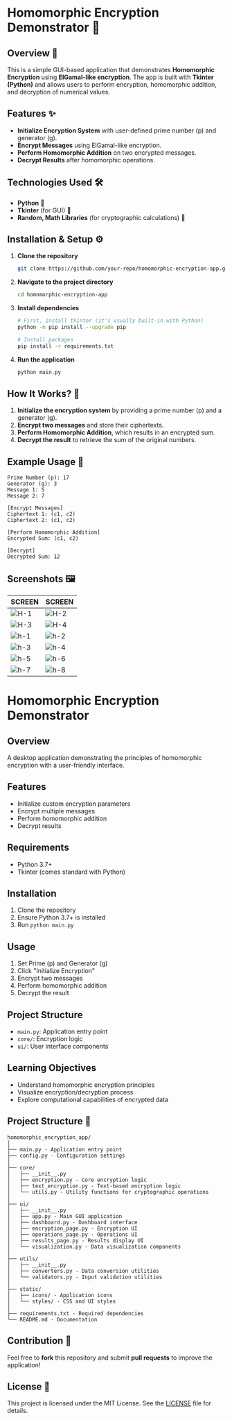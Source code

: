 # Homomorphic Encryption Demonstrator 🔐

## Overview 🚀
This is a simple GUI-based application that demonstrates **Homomorphic Encryption** using **ElGamal-like encryption**. The app is built with **Tkinter (Python)** and allows users to perform encryption, homomorphic addition, and decryption of numerical values.

## Features ✨
- **Initialize Encryption System** with user-defined prime number (p) and generator (g).
- **Encrypt Messages** using ElGamal-like encryption.
- **Perform Homomorphic Addition** on two encrypted messages.
- **Decrypt Results** after homomorphic operations.

## Technologies Used 🛠️
- **Python** 🐍
- **Tkinter** (for GUI) 🎨
- **Random, Math Libraries** (for cryptographic calculations) 🔢

## Installation & Setup ⚙️
1. **Clone the repository**
   ```bash
   git clone https://github.com/your-repo/homomorphic-encryption-app.git
   ```
2. **Navigate to the project directory**
   ```bash
   cd homomorphic-encryption-app
   ```
3. **Install dependencies**
   ```bash
   # First, install tkinter (it's usually built-in with Python)
   python -m pip install --upgrade pip

   # Install packages
   pip install -r requirements.txt
   ```
4. **Run the application**
   ```bash
   python main.py
   ```

## How It Works? 🤔
1. **Initialize the encryption system** by providing a prime number (p) and a generator (g).
2. **Encrypt two messages** and store their ciphertexts.
3. **Perform Homomorphic Addition**, which results in an encrypted sum.
4. **Decrypt the result** to retrieve the sum of the original numbers.

## Example Usage 📝
```
Prime Number (p): 17
Generator (g): 3
Message 1: 5
Message 2: 7

[Encrypt Messages]
Ciphertext 1: (c1, c2)
Ciphertext 2: (c1, c2)

[Perform Homomorphic Addition]
Encrypted Sum: (c1, c2)

[Decrypt]
Decrypted Sum: 12
```

## Screenshots 🖼️
| SCREEN | SCREEN | 
|---------|------------|
| ![H-1](https://github.com/user-attachments/assets/19767ca5-4c59-4cce-8f6f-51246ae06c4c) | ![H-2](https://github.com/user-attachments/assets/0c06735c-ed23-41de-8af5-c15f26d79d9c) |
| ![H-3](https://github.com/user-attachments/assets/780b56f9-283a-4237-ac6f-d8491e398bbc) | ![H-4](https://github.com/user-attachments/assets/2df97573-35b6-42e4-b85b-cb8ecbc1dbb6) |
| ![h-1](https://github.com/user-attachments/assets/6233063e-4dd4-4e6d-81f6-5fca620903cd) | ![h-2](https://github.com/user-attachments/assets/9e2b1a5a-1b5d-4536-b4ce-ea13d8188205) |
| ![h-3](https://github.com/user-attachments/assets/8cd30962-f0fc-4aaf-a0d8-2bc993f375d9) | ![h-4](https://github.com/user-attachments/assets/47b65c44-c2b9-41b9-8e59-59234c3a6092) |
|![h-5](https://github.com/user-attachments/assets/6a0b0dbe-a56c-4f53-9283-84be6c963343) | ![h-6](https://github.com/user-attachments/assets/9729a1b0-0271-494a-a87e-4353cad0f008) |
| ![h-7](https://github.com/user-attachments/assets/83d1a010-2663-47d1-a023-0c8b093ff388) | ![h-8](https://github.com/user-attachments/assets/c3376b90-4e4a-4fa8-873d-6ad0feceaf9b) |

# Homomorphic Encryption Demonstrator

## Overview
A desktop application demonstrating the principles of homomorphic encryption with a user-friendly interface.

## Features
- Initialize custom encryption parameters
- Encrypt multiple messages
- Perform homomorphic addition
- Decrypt results

## Requirements
- Python 3.7+
- Tkinter (comes standard with Python)

## Installation
1. Clone the repository
2. Ensure Python 3.7+ is installed
3. Run `python main.py`

## Usage
1. Set Prime (p) and Generator (g)
2. Click "Initialize Encryption"
3. Encrypt two messages
4. Perform homomorphic addition
5. Decrypt the result

## Project Structure
- `main.py`: Application entry point
- `core/`: Encryption logic
- `ui/`: User interface components

## Learning Objectives
- Understand homomorphic encryption principles
- Visualize encryption/decryption process
- Explore computational capabilities of encrypted data

## Project Structure 📂
```
homomorphic_encryption_app/
│
├── main.py - Application entry point
├── config.py - Configuration settings
│
├── core/
│   ├── __init__.py
│   ├── encryption.py - Core encryption logic
│   ├── text_encryption.py - Text-based encryption logic
│   └── utils.py - Utility functions for cryptographic operations
│
├── ui/
│   ├── __init__.py
│   ├── app.py - Main GUI application
│   ├── dashboard.py - Dashboard interface
│   ├── encryption_page.py - Encryption UI
│   ├── operations_page.py - Operations UI
│   ├── results_page.py - Results display UI
│   └── visualization.py - Data visualization components
│
├── utils/
│   ├── __init__.py
│   ├── converters.py - Data conversion utilities
│   └── validators.py - Input validation utilities
│
├── static/
│   ├── icons/ - Application icons
│   └── styles/ - CSS and UI styles
│
├── requirements.txt - Required dependencies
└── README.md - Documentation
```

## Contribution 🤝
Feel free to **fork** this repository and submit **pull requests** to improve the application! 

## License 📜
This project is licensed under the MIT License. See the [LICENSE](https://codeshow-lapz.web.app) file for details.
